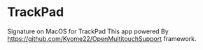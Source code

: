 # TrackPad
Signature on MacOS for TrackPad
This app powered By https://github.com/Kyome22/OpenMultitouchSupport framework.

